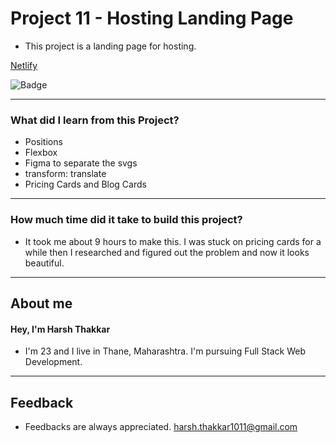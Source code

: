 # **Project 11 - Hosting Landing Page**

- This project is a landing page for hosting. 

[Netlify](https://interior-design-landing-page-harshthakkar1011.netlify.app/)

![Badge](https://img.shields.io/badge/Netlify-Link-green)

---

### **What did I learn from this Project?**

- Positions
- Flexbox
- Figma to separate the svgs
- transform: translate
- Pricing Cards and Blog Cards

---

### **How much time did it take to build this project?**

- It took me about 9 hours to make this. I was stuck on pricing cards for a while then I researched and figured out the problem and now it looks beautiful.

---

## **About me**

#### **Hey, I'm Harsh Thakkar**

- I'm 23 and I live in Thane, Maharashtra. I'm pursuing Full Stack Web Development.

---

## **Feedback**
- Feedbacks are always appreciated. harsh.thakkar1011@gmail.com